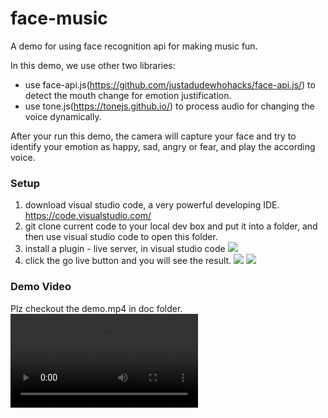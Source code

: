 # face-music

A demo for using face recognition api for making music fun.

In this demo, we use other two libraries:
- use face-api.js(https://github.com/justadudewhohacks/face-api.js/) to detect the mouth change for emotion justification.
- use tone.js(https://tonejs.github.io/) to process audio for changing the voice dynamically.

After your run this demo, the camera will capture your face and try to identify your emotion as happy, sad, angry or fear, and play the according voice.

### Setup
1. download visual studio code, a very powerful developing IDE.  https://code.visualstudio.com/
2. git clone current code to your local dev box and put it into a folder, and then use visual studio code to open this folder.
3. install a plugin - live server,  in visual studio code
![](https://raw.github.com/codingtmd/face-music/master/doc/liveserver.png)
4. click the go live button and you will see the result.
![](https://raw.github.com/codingtmd/face-music/master/doc/golive.png)
![](https://raw.github.com/codingtmd/face-music/master/doc/demo.png)


### Demo Video
Plz checkout the demo.mp4 in doc folder.
![](https://raw.github.com/codingtmd/face-music/master/doc/demo.mp4)

